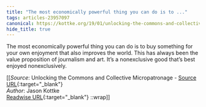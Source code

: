 ```yaml
---
title: "The most economically powerful thing you can do is to ..."
tags: articles-23957097
canonical: https://kottke.org/19/01/unlocking-the-commons-and-collective-micropatronage
hide_title: true
---
```


The most economically powerful thing you can do is to buy something for your own enjoyment that also improves the world. This has always been the value proposition of journalism and art. It’s a nonexclusive good that’s best enjoyed nonexclusively.


[[_Source_: Unlocking the Commons and Collective Micropatronage - [Source URL](https://kottke.org/19/01/unlocking-the-commons-and-collective-micropatronage){:target="_blank"}<br>
_Author_: Jason Kottke<br>
[Readwise URL](https://readwise.io/open/468297179){:target="_blank"}
::wrap]]